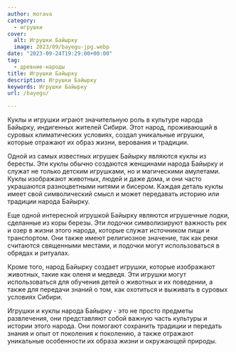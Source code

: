 ```yaml
---
author: morava
category:
  - игрушки
cover:
  alt: Игрушки Байырку
  image: 2023/09/bayegu-jpg.webp
date: "2023-09-24T19:29:00+00:00"
tag:
  - древние-народы
title: Игрушки Байырку
description: Игрушки Байырку
keywords: Игрушки Байырку
url: /bayegu/

---
```

Куклы и игрушки играют значительную роль в культуре народа Байырку, индигенных жителей Сибири. Этот народ, проживающий в суровых климатических условиях, создал уникальные игрушки, которые отражают их образ жизни, верования и традиции.

Одной из самых известных игрушек Байырку являются куклы из бересты. Эти куклы обычно создаются женщинами народа Байырку и служат не только детским игрушками, но и магическими амулетами. Куклы изображают животных, людей и даже дома, и они часто украшаются разноцветными нитями и бисером. Каждая деталь куклы имеет свой символический смысл и может передавать историю или традиции народа Байырку.

Еще одной интересной игрушкой Байырку являются игрушечные лодки, сделанные из коры березы. Эти лодочки символизируют важность рек и озер в жизни этого народа, которые служат источником пищи и транспортом. Они также имеют религиозное значение, так как реки считаются священными местами, и лодочки могут использоваться в обрядах и ритуалах.

Кроме того, народ Байырку создает игрушки, которые изображают животных, такие как оленя и медведя. Эти игрушки могут использоваться для обучения детей о животных и их поведении, а также для передачи знаний о том, как охотиться и выживать в суровых условиях Сибири.

Игрушки и куклы народа Байырку \- это не просто предметы развлечения, они представляют собой важную часть культуры и истории этого народа. Они помогают сохранить традиции и передать знания и опыт от поколения к поколению, а также отражают уникальные особенности их образа жизни и окружающей природы.
